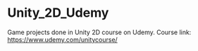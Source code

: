 # Unity_2D_Udemy
Game projects done in Unity 2D course on Udemy. Course link: https://www.udemy.com/unitycourse/
